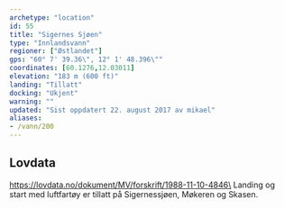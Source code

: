 ```yaml
---
archetype: "location"
id: 55
title: "Sigernes Sjøen"
type: "Innlandsvann"
regioner: ["Østlandet"]
gps: "60° 7' 39.36\", 12° 1' 48.396\""
coordinates: [60.1276,12.03011]
elevation: "183 m (600 ft)"
landing: "Tillatt"
docking: "Ukjent"
warning: ""
updated: "Sist oppdatert 22. august 2017 av mikael"
aliases:
- /vann/200
---
```




## Lovdata

https://lovdata.no/dokument/MV/forskrift/1988-11-10-4846\
Landing og start med luftfartøy er tillatt på Sigernessjøen, Møkeren og Skasen.
